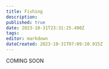 ```yaml
---
title: Fishing
description: 
published: true
date: 2023-10-31T23:31:25.490Z
tags: 
editor: markdown
dateCreated: 2023-10-31T07:09:10.915Z
---
```


COMING SOON